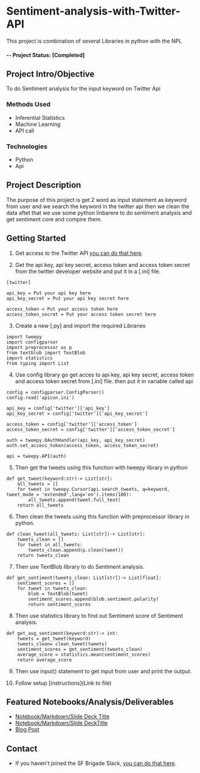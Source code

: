 
# Sentiment-analysis-with-Twitter-API

This project is combination of several Libraries in python with the NPL

#### -- Project Status: [Completed]

## Project Intro/Objective
 To do Sentiment analysis for the input keyword on Twitter Api 


### Methods Used
* Inferential Statistics
* Machine Learning
* API call 

### Technologies
* Python
* Api


## Project Description
The purpose of this project is get 2 word as input statement as keyword from user and we search the keyword in the twitter api then we clean the data aftet that we use some python linbarere to do sentiment analysis and get sentiment core and compire them.  

## Getting Started

1. Get access to the Twitter API [you can do that here](https://developer.twitter.com/en/docs/twitter-api/getting-started/getting-access-to-the-twitter-api).

2. Get the api key, api key secret, access token and access token secret from the twitter developer website and put it in a [.ini] file.
```
[twitter]

api_key = Put your api key here
api_key_secret = Put your api key secret here

access_token = Put your access token here
access_token_secret = Put your access token secret here
```
    
3. Create a new [.py] and import the required Libraries
```
import tweepy
import configparser
import preprocessor as p
from textblob import TextBlob
import statistics
from typing import List
```

4. Use config library go get acces to api key, api key secret, access token and access token secret from [.ini] file. then put it in variable called api
```
config = configparser.ConfigParser()
config.read('apicon.ini')

api_key = config['twitter']['api_key']
api_key_secret = config['twitter']['api_key_secret']

access_token = config['twitter']['access_token']
access_token_secret = config['twitter']['access_token_secret']

auth = tweepy.OAuthHandler(api_key, api_key_secret)
auth.set_access_token(access_token, access_token_secret)

api = tweepy.API(auth)
```

5. Then get the tweets using this function with tweepy library in python 
```
def get_tweet(keyword:str)-> List[str]:
    all_tweets = []
    for tweet in tweepy.Cursor(api.search_tweets, q=keyword, tweet_mode = 'extended',lang='en').items(100):
        all_tweets.append(tweet.full_text)
    return all_tweets
```

6. Then clean the tweets using this function with preprocessor library in python.
```
def clean_tweet(all_tweets: List[str])-> List[str]:
    tweets_clean = []
    for tweet in all_tweets:
        tweets_clean.append(p.clean(tweet))
    return tweets_clean
```

7. Then use TextBlob library to do Sentiment analysis.
```
def get_sentiment(tweets_clean: List[str])-> List[float]:
    sentiment_scores = []
    for tweet in tweets_clean:
        blob = TextBlob(tweet)
        sentiment_scores.append(blob.sentiment.polarity)
        return sentiment_scores
```

8. Then use statistics library to find out Sentiment score of Sentiment analysis.
```
def get_avg_sentiment(keyword:str)-> int:
    tweets = get_tweet(keyword)
    tweets_clean= clean_tweet(tweets)
    sentiment_scores = get_sentiment(tweets_clean)
    average_score = statistics.mean(sentiment_scores)
    return average_score
```

9. Then use input() statement to get input from user and print the output.

5. Follow setup [instructions](Link to file)

## Featured Notebooks/Analysis/Deliverables
* [Notebook/Markdown/Slide Deck Title](link)
* [Notebook/Markdown/Slide DeckTitle](link)
* [Blog Post](link)




## Contact
* If you haven't joined the SF Brigade Slack, [you can do that here](http://c4sf.me/slack).  

